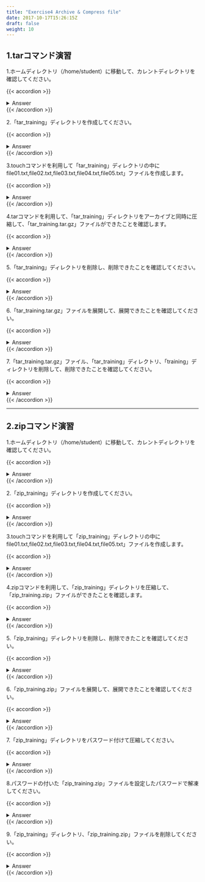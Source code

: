 ```yaml
---
title: "Exercise4 Archive & Compress file"
date: 2017-10-17T15:26:15Z
draft: false
weight: 10
---
```


## 1.tarコマンド演習

1.ホームディレクトリ（/home/student）に移動して、カレントディレクトリを確認してください。

{{< accordion >}}
<details style="margin-top: 10px;">
<summary>Answer</summary>
<div>
<pre>
$ cd
$ pwd
/home/student
</pre>
</div>
</details>
{{< /accordion >}}

2.「tar_training」ディレクトリを作成してください。

{{< accordion >}}
<details style="margin-top: 10px;">
<summary>Answer</summary>
<div>
<pre>
$ mkdir tar_training
$ ls
tar_training  テンプレート  ドキュメント  音楽  公開
ダウンロード  デスクトップ  ビデオ        画像
</pre>
</div>
</details>
{{< /accordion >}}

3.touchコマンドを利用して「tar_training」ディレクトリの中にfile01.txt,file02.txt,file03.txt,file04.txt,file05.txt」ファイルを作成します。

{{< accordion >}}
<details style="margin-top: 10px;">
<summary>Answer</summary>
<div>
<pre>
$ touch tar_training/{file01.txt,file02.txt,file03.txt,file04.txt,file05.txt}
$ ls tar_training
file01.txt  file02.txt  file03.txt  file04.txt  file05.txt
</pre>

<pre>
$ touch tar_training/file01.txt tar_training/file02.txt tar_training/file03.txt tar_training/file04.txt tar_training/file05.txt
$ ls tar_training
file01.txt  file02.txt  file03.txt  file04.txt  file05.txt
</pre>
</div>
</details>
{{< /accordion >}}

4.tarコマンドを利用して、「tar_training」ディレクトリをアーカイブと同時に圧縮して、「tar_training.tar.gz」ファイルができたことを確認します。

{{< accordion >}}
<details style="margin-top: 10px;">
<summary>Answer</summary>
<div>
<pre>
$ tar czf tar_training.tar.gz tar_training
$ ls
tar_training         ダウンロード  デスクトップ  ビデオ  画像
tar_training.tar.gz  テンプレート  ドキュメント  音楽    公開
</pre>
</div>
</details>
{{< /accordion >}}

5.「tar_training」ディレクトリを削除し、削除できたことを確認してください。

{{< accordion >}}
<details style="margin-top: 10px;">
<summary>Answer</summary>
<div>
<pre>
$ rm -r tar_training
$ ls
tar_training.tar.gz  テンプレート  ドキュメント  音楽  公開
ダウンロード         デスクトップ  ビデオ        画像
</pre>
</div>
</details>
{{< /accordion >}}

6.「tar_training.tar.gz」ファイルを展開して、展開できたことを確認してください。

{{< accordion >}}
<details style="margin-top: 10px;">
<summary>Answer</summary>
<div>
<pre>
$ tar xzf tar_training.tar.gz
$ ls
tar_training         ダウンロード  デスクトップ  ビデオ  画像
tar_training.tar.gz  テンプレート  ドキュメント  音楽    公開
</pre>
</div>
</details>
{{< /accordion >}}

7.「tar_training.tar.gz」ファイル、「tar_training」ディレクトリ、「training」ディレクトリを削除して、削除できたことを確認してください。

{{< accordion >}}
<details style="margin-top: 10px;">
<summary>Answer</summary>
<div>
<pre>
$ rm -r tar_training.tar.gz tar_training
$ ls
ダウンロード  デスクトップ  ビデオ  画像
テンプレート  ドキュメント  音楽    公開
</pre>
</div>
</details>
{{< /accordion >}}

***

## 2.zipコマンド演習

1.ホームディレクトリ（/home/student）に移動して、カレントディレクトリを確認してください。

{{< accordion >}}
<details style="margin-top: 10px;">
<summary>Answer</summary>
<div>
<pre>
$ cd
$ pwd
/home/student
</pre>
</div>
</details>
{{< /accordion >}}

2.「zip_training」ディレクトリを作成してください。

{{< accordion >}}
<details style="margin-top: 10px;">
<summary>Answer</summary>
<div>
<pre>
$ mkdir zip_training
$ ls
zip_training  テンプレート  ドキュメント  音楽  公開
ダウンロード  デスクトップ  ビデオ        画像
</pre>
</div>
</details>
{{< /accordion >}}

3.touchコマンドを利用して「zip_training」ディレクトリの中にfile01.txt,file02.txt,file03.txt,file04.txt,file05.txt」ファイルを作成します。

{{< accordion >}}
<details style="margin-top: 10px;">
<summary>Answer</summary>
<div>
<pre>
$ touch zip_training/file01.txt zip_training/file02.txt zip_training/file03.txt zip_training/file04.txt zip_training/file05.txt
$ ls zip_training
file01.txt  file02.txt  file03.txt  file04.txt  file05.txt
</pre>

<pre>
$ touch zip_training/{file01.txt,file02.txt,file03.txt,file04.txt,file05.txt}
$ ls zip_training
file01.txt  file02.txt  file03.txt  file04.txt  file05.txt
</pre>
</div>
</details>
{{< /accordion >}}

4.zipコマンドを利用して、「zip_training」ディレクトリを圧縮して、「zip_training.zip」ファイルができたことを確認します。

{{< accordion >}}
<details style="margin-top: 10px;">
<summary>Answer</summary>
<div>
<pre>
$ zip -r zip_training.zip zip_training
zip -r zip_training.zip zip_training
adding: zip_training/ (stored 0%)
adding: zip_training/file01.txt (stored 0%)
adding: zip_training/file02.txt (stored 0%)
adding: zip_training/file03.txt (stored 0%)
adding: zip_training/file04.txt (stored 0%)
adding: zip_training/file05.txt (stored 0%)
$ ls
zip_training      ダウンロード  デスクトップ  ビデオ  画像
zip_training.zip  テンプレート  ドキュメント  音楽    公開
</pre>
</div>
</details>
{{< /accordion >}}

5.「zip_training」ディレクトリを削除し、削除できたことを確認してください。

{{< accordion >}}
<details style="margin-top: 10px;">
<summary>Answer</summary>
<div>
<pre>
$ rm -r zip_training
$ ls
zip_training.zip  テンプレート  ドキュメント  音楽  公開
ダウンロード      デスクトップ  ビデオ        画像
</pre>
</div>
</details>
{{< /accordion >}}

6.「zip_training.zip」ファイルを展開して、展開できたことを確認してください。

{{< accordion >}}
<details style="margin-top: 10px;">
<summary>Answer</summary>
<div>
<pre>
$ unzip zip_training.zip
  Archive:  zip_training.zip
  creating: zip_training/
extracting: zip_training/file01.txt
extracting: zip_training/file02.txt
extracting: zip_training/file03.txt
extracting: zip_training/file04.txt
extracting: zip_training/file05.txt
$ ls
zip_training      ダウンロード  デスクトップ  ビデオ  画像
zip_training.zip  テンプレート  ドキュメント  音楽    公開
</pre>
</div>
</details>
{{< /accordion >}}

7.「zip_training」ディレクトリをパスワード付けて圧縮してください。

{{< accordion >}}
<details style="margin-top: 10px;">
<summary>Answer</summary>
<div>
<pre>
$ zip -er zip_training.zip zip_training
Enter password:linux
Verify password:linux
updating: zip_training/ (stored 0%)
updating: zip_training/file01.txt (stored 0%)
updating: zip_training/file02.txt (stored 0%)
updating: zip_training/file03.txt (stored 0%)
updating: zip_training/file04.txt (stored 0%)
updating: zip_training/file05.txt (stored 0%)
$ ls
zip_training      ダウンロード  デスクトップ  ビデオ  画像
zip_training.zip  テンプレート  ドキュメント  音楽    公開
</pre>
</div>
</details>
{{< /accordion >}}

8.パスワードの付いた「zip_training.zip」ファイルを設定したパスワードで解凍してください。

{{< accordion >}}
<details style="margin-top: 10px;">
<summary>Answer</summary>
<div>
<pre>
$ unzip zip_training.zip
Archive:  zip_training.zip
[zip_training.zip] zip_training/file01.txt password:
replace zip_training/file01.txt? [y]es, [n]o, [A]ll, [N]one, [r]ename: A //Aと入力
  extracting: zip_training/file01.txt
  extracting: zip_training/file02.txt
  extracting: zip_training/file03.txt
  extracting: zip_training/file04.txt
  extracting: zip_training/file05.txt
$ ls
zip_training      ダウンロード  デスクトップ  ビデオ  画像
zip_training.zip  テンプレート  ドキュメント  音楽    公開
</pre>
</div>
</details>
{{< /accordion >}}

9.「zip_training」ディレクトリ、「zip_training.zip」ファイルを削除してください。

{{< accordion >}}
<details style="margin-top: 10px;">
<summary>Answer</summary>
<div>
<pre>
$ rm -r zip_training zip_training.zip
$ ls
ダウンロード  デスクトップ  ビデオ  画像
テンプレート  ドキュメント  音楽    公開
</pre>
</div>
</details>
{{< /accordion >}}